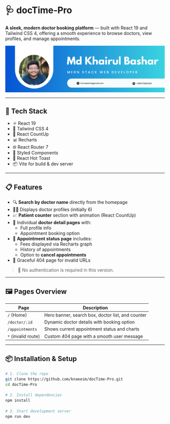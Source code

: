 # 🩺 docTime‑Pro

**A sleek, modern doctor booking platform** — built with React 19 and Tailwind CSS 4, offering a smooth experience to browse doctors, view profiles, and manage appointments.

![Header](https://raw.githubusercontent.com/knaeeim/knaeeim/main/Md%20Khairul%20Bashar%20github%20banner.png)

---

## 🚀 Tech Stack

- ⚛️ React 19
- 🎨 Tailwind CSS 4
- 🔢 React CountUp
- 📊 Recharts
- 🌐 React Router 7
- 🌈 Styled Components
- 🔔 React Hot Toast
- 📦 Vite for build & dev server

---

## 📋 Features

- 🔍 **Search by doctor name** directly from the homepage
- 👨‍⚕️ Displays doctor profiles (initially 6)
- 📈 **Patient counter** section with animation (React CountUp)
- 📄 Individual **doctor detail pages** with:
  - Full profile info
  - Appointment booking option
- 📅 **Appointment status page** includes:
  - Fees displayed via Recharts graph
  - History of appointments
  - Option to **cancel appointments**
- 🚫 Graceful 404 page for invalid URLs

> 🛑 No authentication is required in this version.

---

## 🖼️ Pages Overview

| Page                  | Description                                                                 |
|-----------------------|-----------------------------------------------------------------------------|
| `/` (Home)            | Hero banner, search box, doctor list, and counter                          |
| `/doctor/:id`         | Dynamic doctor details with booking option                                 |
| `/appointments`       | Shows current appointment status and charts                                |
| `*` (invalid route)   | Custom 404 page with a smooth user message                                 |

---

## 📦 Installation & Setup

```bash
# 1. Clone the repo
git clone https://github.com/knaeeim/docTime-Pro.git
cd docTime-Pro

# 2. Install dependencies
npm install

# 3. Start development server
npm run dev

